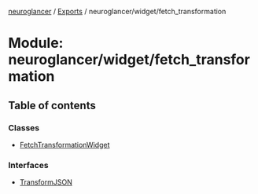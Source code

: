 [neuroglancer](../README.md) / [Exports](../modules.md) / neuroglancer/widget/fetch\_transformation

# Module: neuroglancer/widget/fetch\_transformation

## Table of contents

### Classes

- [FetchTransformationWidget](../classes/neuroglancer_widget_fetch_transformation.FetchTransformationWidget.md)

### Interfaces

- [TransformJSON](../interfaces/neuroglancer_widget_fetch_transformation.TransformJSON.md)
